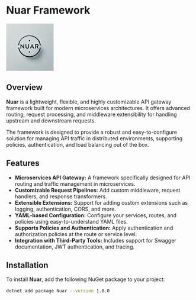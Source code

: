 # Nuar Framework

![Nuar Logo](./docs/logo/Nuar_128.png)

## Overview

**Nuar** is a lightweight, flexible, and highly customizable API gateway framework built for modern microservices architectures. It offers advanced routing, request processing, and middleware extensibility for handling upstream and downstream requests.

The framework is designed to provide a robust and easy-to-configure solution for managing API traffic in distributed environments, supporting policies, authentication, and load balancing out of the box.

## Features

- **Microservices API Gateway:** A framework specifically designed for API routing and traffic management in microservices.
- **Customizable Request Pipelines:** Add custom middleware, request handlers, and response transformers.
- **Extensible Extensions:** Support for adding custom extensions such as logging, authentication, CORS, and more.
- **YAML-based Configuration:** Configure your services, routes, and policies using easy-to-understand YAML files.
- **Supports Policies and Authentication:** Apply authentication and authorization policies at the route or service level.
- **Integration with Third-Party Tools:** Includes support for Swagger documentation, JWT authentication, and tracing.

## Installation

To install **Nuar**, add the following NuGet package to your project:

```bash
dotnet add package Nuar --version 1.0.0
